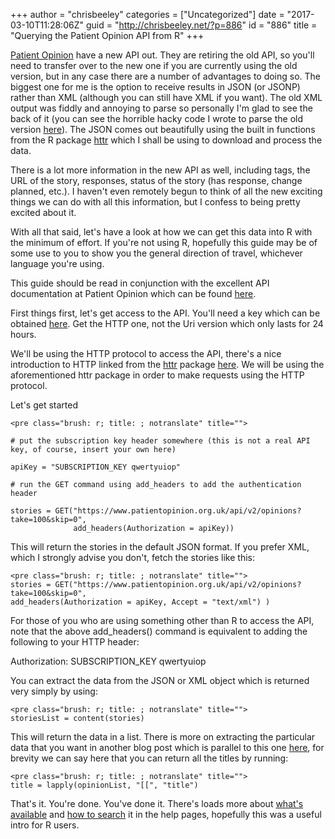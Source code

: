 +++
author = "chrisbeeley"
categories = ["Uncategorized"]
date = "2017-03-10T11:28:06Z"
guid = "http://chrisbeeley.net/?p=886"
id = "886"
title = "Querying the Patient Opinion API from R"
+++

[Patient Opinion](https://www.patientopinion.org.uk/) have a new API out. They are retiring the old API, so you'll need to transfer over to the new one if you are currently using the old version, but in any case there are a number of advantages to doing so. The biggest one for me is the option to receive results in JSON (or JSONP) rather than XML (although you can still have XML if you want). The old XML output was fiddly and annoying to parse so personally I'm glad to see the back of it (you can see the horrible hacky code I wrote to parse the old version [here](http://chrisbeeley.net/?p=487)). The JSON comes out beautifully using the built in functions from the R package [httr](https://cran.r-project.org/web/packages/httr/index.html) which I shall be using to download and process the data.

There is a lot more information in the new API as well, including tags, the URL of the story, responses, status of the story (has response, change planned, etc.). I haven't even remotely begun to think of all the new exciting things we can do with all this information, but I confess to being pretty excited about it.

With all that said, let's have a look at how we can get this data into R with the minimum of effort. If you're not using R, hopefully this guide may be of some use to you to show you the general direction of travel, whichever language you're using.

This guide should be read in conjunction with the excellent API documentation at Patient Opinion which can be found [here](https://www.patientopinion.org.uk/info/api-v2).

First things first, let's get access to the API. You'll need a key which can be obtained [here](https://www.patientopinion.org.uk/mysubscriptions). Get the HTTP one, not the Uri version which only lasts for 24 hours.

We'll be using the HTTP protocol to access the API, there's a nice introduction to HTTP linked from the [httr](https://cran.r-project.org/web/packages/httr/vignettes/quickstart.html) package [here](http://code.tutsplus.com/tutorials/http-the-protocol-every-web-developer-must-know-part-1--net-31177). We will be using the aforementioned httr package in order to make requests using the HTTP protocol.

Let's get started

```
<pre class="brush: r; title: ; notranslate" title="">

# put the subscription key header somewhere (this is not a real API key, of course, insert your own here)

apiKey = "SUBSCRIPTION_KEY qwertyuiop"

# run the GET command using add_headers to add the authentication header

stories = GET("https://www.patientopinion.org.uk/api/v2/opinions?take=100&skip=0",
              add_headers(Authorization = apiKey))

```

This will return the stories in the default JSON format. If you prefer XML, which I strongly advise you don't, fetch the stories like this:

```
<pre class="brush: r; title: ; notranslate" title="">
stories = GET("https://www.patientopinion.org.uk/api/v2/opinions?take=100&skip=0",
add_headers(Authorization = apiKey, Accept = "text/xml") )

```

For those of you who are using something other than R to access the API, note that the above add\_headers() command is equivalent to adding the following to your HTTP header:

Authorization: SUBSCRIPTION\_KEY qwertyuiop

You can extract the data from the JSON or XML object which is returned very simply by using:

```
<pre class="brush: r; title: ; notranslate" title="">
storiesList = content(stories)

```

This will return the data in a list. There is more on extracting the particular data that you want in another blog post which is parallel to this one [here](http://chrisbeeley.net/?p=904), for brevity we can say here that you can return all the titles by running:

```
<pre class="brush: r; title: ; notranslate" title="">
title = lapply(opinionList, "[[", "title")

```

That's it. You're done. You've done it. There's loads more about [what's available](https://www.patientopinion.org.uk/info/api-v2-content) and [how to search](https://www.patientopinion.org.uk/info/api-v2-filtering) it in the help pages, hopefully this was a useful intro for R users.